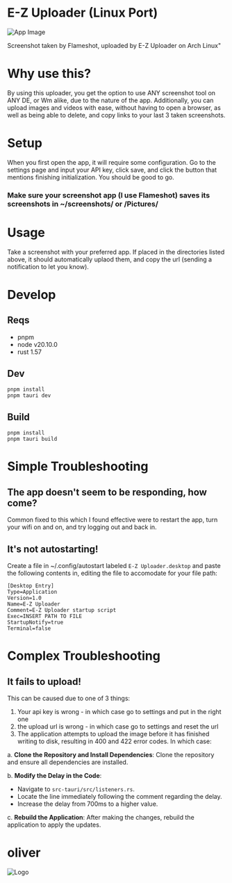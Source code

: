 # E-Z Uploader (Linux Port)

<img src="https://i.e-z.host/pics/bigrzavu.png" alt="App Image" />
<p>Screenshot taken by Flameshot, uploaded by E-Z Uploader on Arch Linux"</p>

# Why use this?
By using this uploader, you get the option to use ANY screenshot tool on ANY DE, or Wm alike, due to the nature of the app. Additionally, you can upload images and videos with ease, without having to open a browser, as well as being able to delete, and copy links to your last 3 taken screenshots.

# Setup
When you first open the app, it will require some configuration. Go to the settings page and input your API key, click save, and click the button that mentions finishing initialization. You should be good to go.

### Make sure your screenshot app (I use Flameshot) saves its screenshots in ~/screenshots/ or /Pictures/


# Usage
Take a screenshot with your preferred app. If placed in the directories listed above, it should automatically uplaod them, and copy the url (sending a notification to let you know).


# Develop

## Reqs

- pnpm
- node v20.10.0
- rust 1.57

## Dev

```
pnpm install
pnpm tauri dev
```

## Build

```
pnpm install
pnpm tauri build
```

# Simple Troubleshooting

## The app doesn't seem to be responding, how come?
Common fixed to this which I found effective were to restart the app, turn your wifi on and on, and try logging out and back in.

## It's not autostarting!
Create a file in ~/.config/autostart labeled ```E-Z Uploader.desktop``` and paste the following contents in, editing the file to accomodate for your file path:
```
[Desktop Entry]
Type=Application
Version=1.0
Name=E-Z Uploader
Comment=E-Z Uploader startup script
Exec=INSERT PATH TO FILE
StartupNotify=true
Terminal=false
```
# Complex Troubleshooting

## It fails to upload!
This can be caused due to one of 3 things:
1. Your api key is wrong - in which case go to settings and put in the right one
2. the upload url is wrong - in which case go to settings and reset the url
3. The application attempts to upload the image before it has finished writing to disk, resulting in 400 and 422 error codes. In which case:

a. **Clone the Repository and Install Dependencies**: Clone the repository and ensure all dependencies are installed.

b. **Modify the Delay in the Code**:
   - Navigate to `src-tauri/src/listeners.rs`.
   - Locate the line immediately following the comment regarding the delay.
   - Increase the delay from 700ms to a higher value.

c. **Rebuild the Application**: After making the changes, rebuild the application to apply the updates.


# oliver
![Logo](https://r2.e-z.host/2082d908-7c65-4fc3-b02a-5f50f9141543/lbo1x6wn.png)
